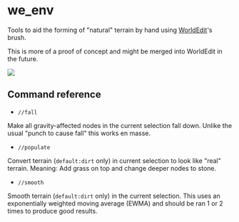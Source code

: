 we_env
======

Tools to aid the forming of "natural" terrain by hand using [WorldEdit](https://github.com/Uberi/Minetest-WorldEdit)'s brush.

This is more of a proof of concept and might be merged into WorldEdit in the future.

![](https://i.imgur.com/O7PodOm.jpg)

## Command reference

* `//fall`

Make all gravity-affected nodes in the current selection fall down.
Unlike the usual "punch to cause fall" this works en masse.

* `//populate`

Convert terrain (`default:dirt` only) in current selection to look like "real" terrain.
Meaning: Add grass on top and change deeper nodes to stone.

* `//smooth`

Smooth terrain (`default:dirt` only) in the current selection.
This uses an exponentially weighted moving average (EWMA) and should be ran 1 or 2 times to produce good results.
